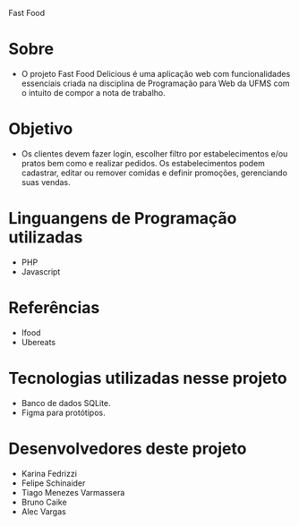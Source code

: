 Fast Food

# Sobre

* O projeto Fast Food Delicious é uma aplicação web com
funcionalidades essenciais criada
na disciplina de Programação para Web da UFMS
com o intuito de compor a nota de trabalho.

# Objetivo

 * Os clientes devem fazer login,
escolher filtro por estabelecimentos e/ou pratos
bem como e realizar pedidos. Os estabelecimentos podem cadastrar, editar
ou remover comidas e definir promoções, gerenciando
suas vendas.

# Linguangens de Programação utilizadas

 * PHP
 * Javascript
 

# Referências

* Ifood
* Ubereats

# Tecnologias utilizadas nesse projeto

* Banco de dados SQLite.
* Figma para protótipos.


# Desenvolvedores deste projeto

* Karina Fedrizzi
* Felipe Schinaider
* Tiago Menezes Varmassera
* Bruno Caike
* Alec Vargas